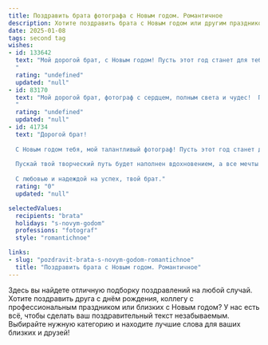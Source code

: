 ```yaml
---
title: Поздравить брата фотографа с Новым годом. Романтичное
description: Хотите поздравить брата с Новым годом или другим праздником? Наш ИИ создаст незабываемое поздравление, а вы обязательно выделитесь среди других.  
date: 2025-01-08
tags: second tag
wishes:
- id: 133642
  text: "Мой дорогой брат, с Новым годом! Пусть этот год станет для тебя  ярким, как лучшие кадры твоих фотографий, полным любви, счастья, и волшебных мгновений, которые ты будешь запечатлевать на всю жизнь.  Пусть твоя душа,  такая же чуткая и тонкая, как твой объектив,  наполнится светом и радостью.  Я люблю тебя!
  "
  rating: "undefined"
  updated: "null"
- id: 83170
  text: "Мой дорогой брат, фотограф с сердцем, полным света и чудес!  Пусть этот Новый год станет для тебя полотном, на котором ты напишешь самые яркие и трогательные истории,  каждая фотография будет шедевром, а каждый кадр — отражением твоей безграничной души.  Пусть любовь, счастье и вдохновение согревают тебя весь год, как теплый зимний вечер, наполненный волшебством. С Новым годом!
  "
  rating: "undefined"
  updated: "null"
- id: 41734
  text: "Дорогой брат!
  
  С Новым годом тебя, мой талантливый фотограф! Пусть этот год станет для тебя бесконечной галереей ярких моментов и волшебных снимков. Желаю, чтобы каждый кадр отражал не только трепетные мгновения, но и глубокие чувства, которые подарит тебе жизнь.
  
  Пускай твой творческий путь будет наполнен вдохновением, а все мечты сбываются, как удачные кадры на пленке. Пускай каждый день приносит новые сюжеты, а сердце твоё наполняется любовью и счастьем.
  
  С любовью и надеждой на успех, твой брат."
  rating: "0"
  updated: "null"

selectedValues:
  recipients: "brata"
  holidays: "s-novym-godom"
  professions: "fotograf"
  style: "romantichnoe"

links:
- slug: "pozdravit-brata-s-novym-godom-romantichnoe"
  title: "Поздравить брата с Новым годом. Романтичное"
---
```


Здесь вы найдете отличную подборку поздравлений на любой случай. 
Хотите поздравить друга с днём рождения, коллегу с профессиональным праздником или близких с Новым годом? У нас есть всё, чтобы сделать ваш поздравительный текст незабываемым. Выбирайте нужную категорию и находите лучшие слова для ваших близких и друзей!
